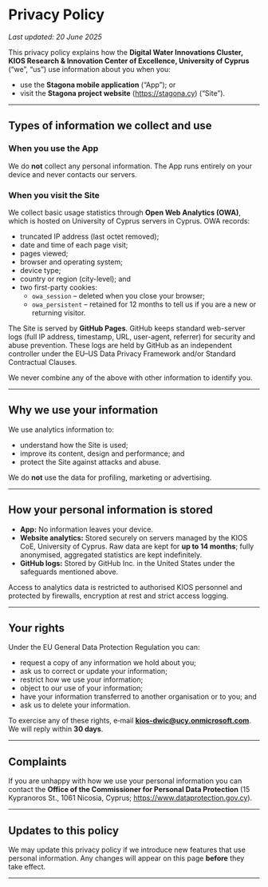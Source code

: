 # Privacy Policy

_Last updated: 20 June 2025_

This privacy policy explains how the **Digital Water Innovations Cluster, KIOS Research & Innovation Center of Excellence, University of Cyprus** (“we”, “us”) use information about you when you:

* use the **Stagona mobile application** (“App”); or
* visit the **Stagona project website** (<https://stagona.cy>) (“Site”).

---

## Types of information we collect and use

### When you use the App

We do **not** collect any personal information. The App runs entirely on your device and never contacts our servers.

### When you visit the Site

We collect basic usage statistics through **Open Web Analytics (OWA)**, which is hosted on University of Cyprus servers in Cyprus. OWA records:

* truncated IP address (last octet removed);
* date and time of each page visit;
* pages viewed;
* browser and operating system;
* device type;
* country or region (city-level); and
* two first-party cookies:
  * `owa_session` – deleted when you close your browser;
  * `owa_persistent` – retained for 12 months to tell us if you are a new or returning visitor.

The Site is served by **GitHub Pages**. GitHub keeps standard web-server logs (full IP address, timestamp, URL, user-agent, referrer) for security and abuse prevention. These logs are held by GitHub as an independent controller under the EU–US Data Privacy Framework and/or Standard Contractual Clauses.

We never combine any of the above with other information to identify you.

---

## Why we use your information

We use analytics information to:

* understand how the Site is used;
* improve its content, design and performance; and
* protect the Site against attacks and abuse.

We do **not** use the data for profiling, marketing or advertising.

---

## How your personal information is stored

* **App:** No information leaves your device.
* **Website analytics:** Stored securely on servers managed by the KIOS CoE, University of Cyprus. Raw data are kept for **up to 14 months**; fully anonymised, aggregated statistics are kept indefinitely.
* **GitHub logs:** Stored by GitHub Inc. in the United States under the safeguards mentioned above.

Access to analytics data is restricted to authorised KIOS personnel and protected by firewalls, encryption at rest and strict access logging.

---

## Your rights

Under the EU General Data Protection Regulation you can:

* request a copy of any information we hold about you;
* ask us to correct or update your information;
* restrict how we use your information;
* object to our use of your information;
* have your information transferred to another organisation or to you; and
* ask us to delete your information.

To exercise any of these rights, e‑mail **kios-dwic@ucy.onmicrosoft.com**. We will reply within **30 days**.

---

## Complaints

If you are unhappy with how we use your personal information you can contact the **Office of the Commissioner for Personal Data Protection** (15 Kypranoros St., 1061 Nicosia, Cyprus; <https://www.dataprotection.gov.cy>).

---

## Updates to this policy

We may update this privacy policy if we introduce new features that use personal information. Any changes will appear on this page **before** they take effect.

---


